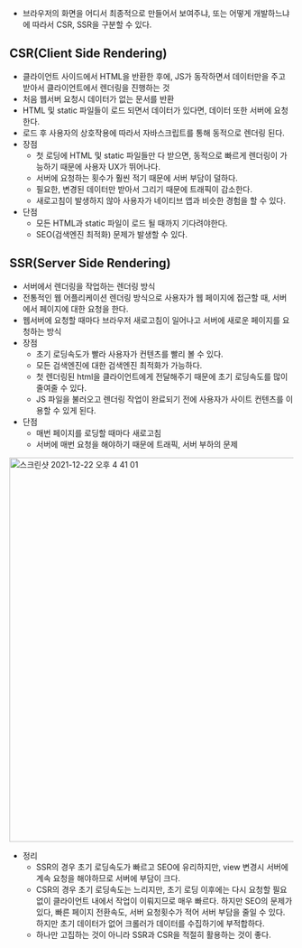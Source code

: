 - 브라우저의 화면을 어디서 최종적으로 만들어서 보여주냐, 또는 어떻게 개발하느냐에 따라서 CSR, SSR을 구분할 수 있다.

## CSR(Client Side Rendering)
- 클라이언트 사이드에서 HTML을 반환한 후에, JS가 동작하면서 데이터만을 주고 받아서 클라이언트에서 렌더링을 진행하는 것
- 처음 웹서버 요청시 데이터가 없는 문서를 반환
- HTML 및 static 파일들이 로드 되면서 데이터가 있다면, 데이터 또한 서버에 요청한다.
- 로드 후 사용자의 상호작용에 따라서 자바스크립트를 통해 동적으로 렌더링 된다.
- 장점
  - 첫 로딩에 HTML 및 static 파일들만 다 받으면, 동적으로 빠르게 렌더링이 가능하기 때문에 사용자 UX가 뛰어나다.
  - 서버에 요청하는 횟수가 훨씬 적기 때문에 서버 부담이 덜하다.
  - 필요한, 변경된 데이터만 받아서 그리기 때문에 트래픽이 감소한다.
  - 새로고침이 발생하지 않아 사용자가 네이티브 앱과 비슷한 경험을 할 수 있다.
- 단점
  - 모든 HTML과 static 파일이 로드 될 때까지 기다려야한다.
  - SEO(검색엔진 최적화) 문제가 발생할 수 있다.

## SSR(Server Side Rendering)
- 서버에서 렌더링을 작업하는 렌더링 방식
- 전통적인 웹 어플리케이션 렌더링 방식으로 사용자가 웹 페이지에 접근할 때, 서버에서 페이지에 대한 요청을 한다.
- 웹서버에 요청할 때마다 브라우저 새로고침이 일어나고 서버에 새로운 페이지를 요청하는 방식
- 장점
  - 초기 로딩속도가 빨라 사용자가 컨텐츠를 빨리 볼 수 있다.
  - 모든 검색엔진에 대한 검색엔진 최적화가 가능하다.
  - 첫 렌더링된 html을 클라이언트에게 전달해주기 때문에 초기 로딩속도를 많이 줄여줄 수 있다.
  - JS 파일을 불러오고 렌더링 작업이 완료되기 전에 사용자가 사이트 컨텐츠를 이용할 수 있게 된다.
- 단점
  - 매번 페이지를 로딩할 때마다 새로고침
  - 서버에 매번 요청을 해야하기 때문에 트래픽, 서버 부하의 문제


<img width="681" alt="스크린샷 2021-12-22 오후 4 41 01" src="https://user-images.githubusercontent.com/75515697/147054344-8eb53913-da77-4d35-9a1d-7b1f6c040c79.png">

- 정리
  - SSR의 경우 초기 로딩속도가 빠르고 SEO에 유리하지만, view 변경시 서버에 계속 요청을 해야하므로 서버에 부담이 크다.
  - CSR의 경우 초기 로딩속도는 느리지만, 초기 로딩 이후에는 다시 요청할 필요없이 클라이언트 내에서 작업이 이뤄지므로 매우 빠르다. 하지만 SEO의 문제가 있다, 빠른 페이지 전환속도, 서버 요청횟수가 적어 서버 부담을 줄일 수 있다. 하지만 초기 데이터가 없어 크롤러가 데이터를 수집하기에 부적합하다.
  - 하나만 고집하는 것이 아니라 SSR과 CSR을 적절히 활용하는 것이 좋다.
